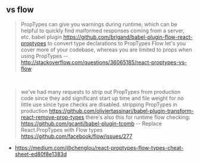 ## vs flow

> PropTypes can give you warnings during runtime, which can be helpful to quickly find malformed responses coming from a server, etc.
>  babel plugin https://github.com/brigand/babel-plugin-flow-react-proptypes to convert type declarations to PropTypes
> Flow let's you cover more of your codebase, whereas you are limited to props when using PropTypes
> -- http://stackoverflow.com/questions/36065185/react-proptypes-vs-flow

<br>

> we've had many requests to strip out PropTypes from production code since they add significant start up time and file weight for no little use since type checks are disabled.
> stripping PropTypes in production https://github.com/oliviertassinari/babel-plugin-transform-react-remove-prop-types
> there's also this for runtime flow checking: https://github.com/gcanti/babel-plugin-tcomb
> -- Replace React.PropTypes with Flow types https://github.com/facebook/flow/issues/277

- https://medium.com/@chenglou/react-proptypes-flow-types-cheat-sheet-ed80f8e1383d
